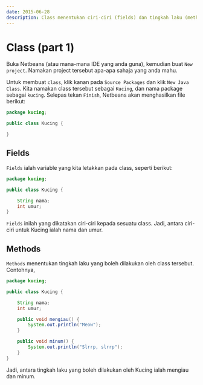 ```yaml
---
date: 2015-06-28
description: Class menentukan ciri-ciri (fields) dan tingkah laku (methods). Lihat cara untuk membuat sesuatu class dalam Java menggunakan Netbeans.
---
```


# Class (part 1)

Buka Netbeans (atau mana-mana IDE yang anda guna), kemudian buat `New
project`. Namakan project tersebut apa-apa sahaja yang anda mahu.

Untuk membuat `class`, klik kanan pada `Source Packages` dan klik
`New Java Class`. Kita namakan class tersebut sebagai
`Kucing`, dan nama package sebagai `kucing`. Selepas tekan
`Finish`, Netbeans akan menghasilkan file berikut:

```java
package kucing;

public class Kucing {

}
```

## Fields

`Fields` ialah variable yang kita letakkan pada class, seperti
berikut:

```java
package kucing;

public class Kucing {

    String nama;
    int umur;
}
```

`Fields` inilah yang dikatakan ciri-ciri kepada sesuatu class. Jadi,
antara ciri-ciri untuk Kucing ialah nama dan umur.

## Methods

`Methods` menentukan tingkah laku yang boleh dilakukan oleh class
tersebut. Contohnya,

```java
package kucing;

public class Kucing {

    String nama;
    int umur;

    public void mengiau() {
        System.out.println("Meow");
    }

    public void minum() {
        System.out.println("Slrrp, slrrp");
    }
}
```

Jadi, antara tingkah laku yang boleh dilakukan oleh Kucing ialah
mengiau dan minum.
